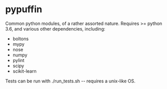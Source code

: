 # pypuffin

Common python modules, of a rather assorted nature. Requires >= python 3.6, and various other dependencies,
including:

* boltons
* mypy
* nose
* numpy
* pylint
* scipy
* scikit-learn

Tests can be run with ./run_tests.sh -- requires a unix-like OS.
